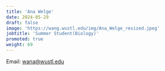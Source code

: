```yaml
---
title: 'Ana Welge'
date: 2024-05-29
draft: false
image: 'https://wang.wustl.edu/img/Ana_Welge_resized.jpeg'
jobtitle: 'Summer Student(Biology)'
promoted: true
weight: 69
---
```

Email: wana@wustl.edu
